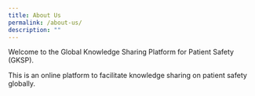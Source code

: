 ```yaml
---
title: About Us
permalink: /about-us/
description: ""
---
```

Welcome to the Global Knowledge Sharing Platform for Patient Safety (GKSP).

This is an online platform to facilitate knowledge sharing on patient safety globally.

